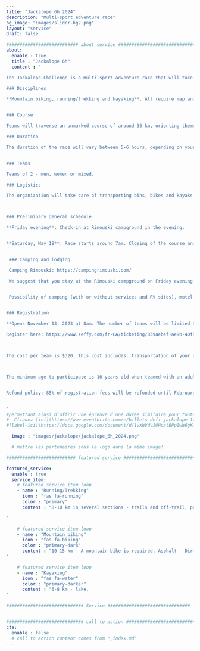```yaml
---
title: "Jackalope 6h 2024"
description: "Multi-sport adventure race"
bg_image: "images/slider-bg2.png"
layout: "service"
draft: false

########################### about service #############################
about:
  enable : true
  title : "Jackalope 6h"
  content : "

The Jackalope Challenge is a multi-sport adventure race that will take place on May 18, 2024. This event aims to offer teams a memorable sporting and human adventure, while showcasing the beauty and attractions of the Bas-Saint-Laurent region.

### Disciplines

**Mountain biking, running/trekking and kayaking**. All require map and compass navigation. The distances indicated below may vary slightly from the final route. You must have experience in all disciplines covered by the race.


### Course

Teams will traverse an unmarked course of around 35 km, orienting themselves with map and compass. This event is aimed at those wishing to discover the sport, or at athletes looking for a shorter challenge. As such, several checkpoints will be optional, so that each team can choose a level of difficulty to suit its objectives. The course will remain secret until the day before the race.

### Duration

The duration of the race will vary between 5-6 hours, depending on your choice of routes, checkpoints and speed. There will be time barriers at various points along the route.


### Teams

Teams of 2 - men, women or mixed.

### Logistics

The organization will take care of transporting bins, bikes and kayaks if required. Teams will have access to their bins at certain transitions between disciplines. The kayak is supplied with your registration and the model will be as follows: https://www.rtmkayaks.com/optimo-evo-confort/



### Preliminary general schedule

**Friday evening**: Check-in at Rimouski campground in the evening.


**Saturday, May 18**: Race starts around 7am. Closing of the course and prize-giving will take place mid-day.


 ### Camping and lodging

 Camping Rimouski: https://campingrimouski.com/

 We suggest that you stay at the Rimouski campground on Friday evening. Check-in will be done on site. Don't delay in booking if you're looking for a particular type of accommodation.


 Possibility of camping (with or without services and RV sites), motel and ready-to-camp. Reserve directly with the campground and mention your Jackalope Challenge membership for a discount.


### Registration

**Opens November 13, 2023 at 8am. The number of teams will be limited to 20.**

Register here: https://www.zeffy.com/fr-CA/ticketing/839aebef-ae9b-40f8-b0de-fde9fd1dcaf9



The cost per team is $320. This cost includes: transportation of your bins, bikes and kayak (if required), kayak rental, course and map design and post-race meal.



The minimum age to participate is 16 years old when teamed with an adult. This requires approval by race management. Contact us prior to registration to discuss.


Refund policy: 85% of registration fees will be refunded until February 1, 2024. Between February 2 and April 1, 2024, 50% of registration fees will be refunded. Between April 2 and May 1, 2023, 25% of the registration fee will be refunded. Between May 2, 2023 and race day, no refunds will be issued. Until May 2, teams may transfer their registration after informing the organizing committee. In all cases, teams will be charged a transaction fee.


"
#permettant ainsi d’offrir une épreuve d'une durée similaire pour toutes les équipes.
#- Cliquez-[ici](https://www.eventbrite.com/e/billets-defi-jackalope-12h-2022-245827264967)!
#[label-ici](https://docs.google.com/document/d/1vXWVdvJOHoztBPpIwW6gKmgLnIvYCMgz/edit?usp=sharing&ouid=101057629570461989254&rtpof=true&sd=true)

  image : "images/jackalope/jackalope_6h_2024.png"

  # mettre les partenaires sous le logo dans la même image!

########################## featured service ############################

featured_service:
  enable : true
  service_item:
    # featured service item loop
    - name : "Running/Trekking"
      icon : "fas fa-running"
      color : "primary"
      content : "8-10 km in several sections - trails and off-trail, possible stream and marsh crossings.

"

    # featured service item loop
    - name : "Mountain biking"
      icon : "fas fa-biking"
      color : "primary-dark"
      content : "10-15 km - A mountain bike is required. Asphalt - Dirt roads - Single track - Logging roads - ATV trails.
"

    # featured service item loop
    - name : "Kayaking"
      icon : "fas fa-water"
      color : "primary-darker"
      content : "6-8 km - lake.
"

############################# Service ###############################


############################# call to action #################################
cta:
  enable : false
  # call to action content comes from "_index.md"
---
```

